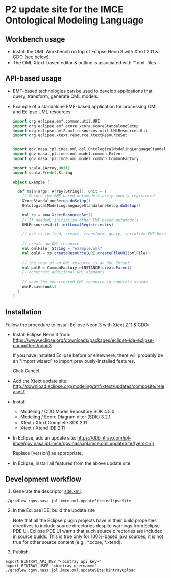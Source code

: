 # P2 update site for the IMCE Ontological Modeling Language

## Workbench usage

- Install the OML Workbench on top of Eclipse Neon.3 with Xtext 2.11 & CDO (see below).
- The OML Xtext-based editor & outline is associated with '*.oml' files.

## API-based usage

- EMF-based technologies can be used to develop applications that query, transform, generate OML models.
   
- Example of a standalone EMF-based application for processing OML and Eclipse UML resources:
  
  ```scala
  import org.eclipse.emf.common.util.URI
  import org.eclipse.emf.ecore.xcore.XcoreStandaloneSetup
  import org.eclipse.uml2.uml.resources.util.UMLResourcesUtil
  import org.eclipse.xtext.resource.XtextResourceSet


  import gov.nasa.jpl.imce.oml.dsl.OntologicalModelingLanguageStandaloneSetup
  import gov.nasa.jpl.imce.oml.model.common.Extent
  import gov.nasa.jpl.imce.oml.model.common.CommonFactory

  import scala.{Array,Unit}
  import scala.Predef.String

  object Example {
  
    def main(args: Array[String]): Unit = {
      // Ensure the EMF-based metamodels are properly registered     
      XcoreStandaloneSetup.doSetup()
      OntologicalModelingLanguageStandaloneSetup.doSetup()
    
      val rs = new XtextResourceSet()
      // If needed, initialize other EMF-based metamodels
      UMLResourcesUtil.initLocalRegistries(rs)
    
      // use rs to load, create, transform, query, serialize EMF-based resources including OML
    
      // create an OML resource
      val omlFile: String = "example.oml"
      val omlR = xs.createResource(URI.createFileURI(omlFile))
      
      // the root of an OML resource is an OML Extent
      val omlE = CommonFactory.eINSTANCE.createExtent()
      // construct additional OML elements
      
      // save the constructed OML resource in concrete syntax
      omlR.save(null)
    }
  }
  ```

## Installation

Follow the procedure to install Eclipse Neon.3 with Xtext 2.11 & CDO:

- Install Eclipse Neon.3 from: https://www.eclipse.org/downloads/packages/eclipse-ide-eclipse-committers/neon3
   
   If you have installed Eclipse before or elsewhere, there will probably be an "Import wizard"
   to import previously-installed features.
   
   Click Cancel.
   
- Add the Xtext update site: http://download.eclipse.org/modeling/tmf/xtext/updates/composite/releases/
- Install 
    - Modeling / CDO Model Repository SDK 4.5.0
    - Modeling / Ecore Diagram ditor (SDK) 3.2.1
    - Xtext / Xtext Complete SDK 2.11 
    - Xtext / Xtend IDE 2.11

- In Eclipse, add an update site: https://dl.bintray.com/jpl-imce/gov.nasa.jpl.imce/gov.nasa.jpl.imce.oml.updateSite/[version]/
   
  Replace [version] as appropriate.

- In Eclipse, install all features from the above update site

## Development workflow

1) Generate the descriptor [site.xml](site.xml):

```shell
./gradlew :gov.nasa.jpl.imce.oml.updateSite:eclipseSite
```

2) In the Eclipse IDE, build the update site

   Note that all the Eclipse plugin projects have in their build.properties directives to include source directories despite warnings from Eclipse PDE UI.
   Eclipse PDE UI warns that such source directories are included in source builds.
   This is true only for 100%-based java sources; it is not true for other source content (e.g., *.xcore, *.xtend). 
  
   
3) Publish

```shell
export BINTRAY_API_KEY "<bintray api key>"
export BINTRAY_USER "<bintray username>"
./gradlew :gov.nasa.jpl.imce.oml.updateSite:bintrayUpload
```
